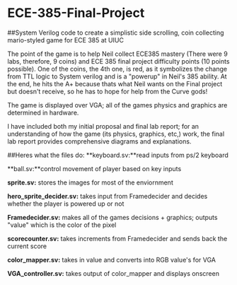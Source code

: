 # ECE-385-Final-Project
##System Verilog code to create a simplistic side scrolling, coin collecting mario-styled game for ECE 385 at UIUC

The point of the game is to help Neil collect ECE385 mastery (There were 9 labs, therefore, 9 coins) and ECE 385 final project difficulty points (10 points possible). One of the coins, the 4th one, is red, as it symbolizes the change from TTL logic to System verilog and is a "powerup" in Neil's 385 ability. At the end, he hits the A+ because thats what Neil wants on the Final project but doesn't receive, so he has to hope for help from the Curve gods!

The game is displayed over VGA; all of the games physics and graphics are determined in hardware. 

I have included both my initial proposal and final lab report; for an understanding of how the game (its physics, graphics, etc,) work, the final lab report provides comprehensive diagrams and explanations. 

##Heres what the files do:
**keyboard.sv:**read inputs from ps/2 keyboard 

**ball.sv:**control movement of player based on key inputs

**sprite.sv:**
stores the images for most of the enviornment

**hero_sprite_decider.sv:**
takes input from Framedecider and decides whether the player is powered up or not

**Framedecider.sv:**
makes all of the games decisions + graphics; outputs "value" which is the color of the pixel

**scorecounter.sv:**
takes increments from Framedecider and sends back the current score

**color_mapper.sv:**
takes in value and converts into RGB value's for VGA

**VGA_controller.sv:**
takes output of color_mapper and displays onscreen